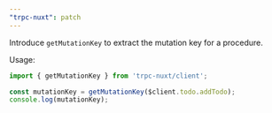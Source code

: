 ```yaml
---
"trpc-nuxt": patch
---
```


Introduce `getMutationKey` to extract the mutation key for a procedure.

Usage:

```ts
import { getMutationKey } from 'trpc-nuxt/client';

const mutationKey = getMutationKey($client.todo.addTodo);
console.log(mutationKey);
````
